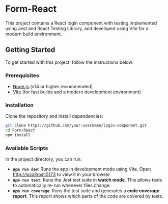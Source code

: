 # Form-React

This project contains a React login component with testing implemented using Jest and React Testing Library, and developed using Vite for a modern build environment.

## Getting Started

To get started with this project, follow the instructions below:

### Prerequisites

- [Node.js](https://nodejs.org/) (v14 or higher recommended)
- [Vite](https://vitejs.dev/guide/) (for fast builds and a modern development environment)

### Installation

Clone the repository and install dependencies:

```bash
git clone https://github.com/your-username/login-component.git
cd Form-React
npm install

```

### Available Scripts

In the project directory, you can run:

- **`npm run dev`**: Runs the app in development mode using Vite. Open [http://localhost:5173](http://localhost:5173) to view it in your browser.
- **`npm run test`**: Runs the Jest test suite in **watch mode**. This allows tests to automatically re-run whenever files change.
- **`npm run coverage`**: Runs the test suite and generates a **code coverage report**. This report shows which parts of the code are covered by tests.


